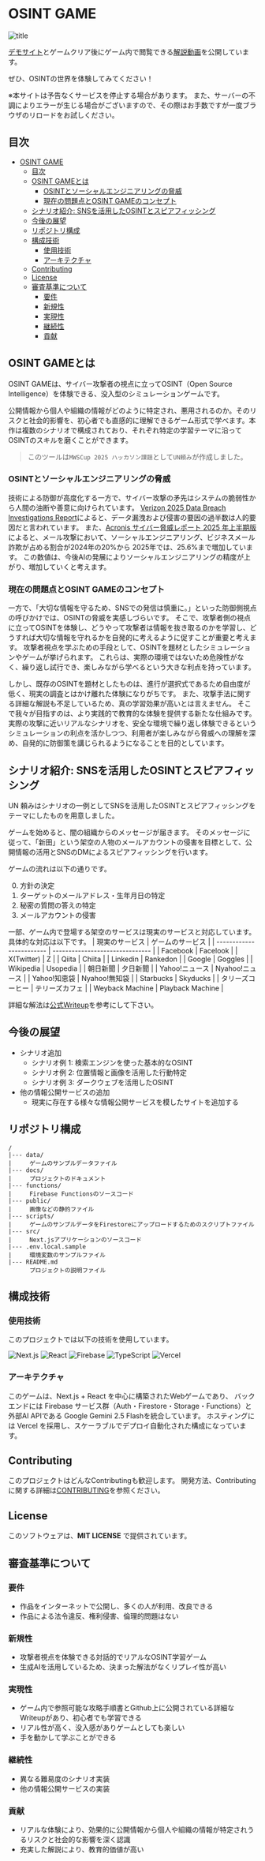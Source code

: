 # OSINT GAME
![title](./docs/img/title.png)

[デモサイト](https://osint-game.vercel.app/)とゲームクリア後にゲーム内で閲覧できる[解説動画](https://youtu.be/DZABwppGMG8)を公開しています。

ぜひ、OSINTの世界を体験してみてください！

※本サイトは予告なくサービスを停止する場合があります。
また、サーバーの不調によりエラーが生じる場合がございますので、その際はお手数ですが一度ブラウザのリロードをお試しください。

## 目次
- [OSINT GAME](#osint-game)
  - [目次](#目次)
  - [OSINT GAMEとは](#osint-gameとは)
    - [OSINTとソーシャルエンジニアリングの脅威](#osintとソーシャルエンジニアリングの脅威)
    - [現在の問題点とOSINT GAMEのコンセプト](#現在の問題点とosint-gameのコンセプト)
  - [シナリオ紹介: SNSを活用したOSINTとスピアフィッシング](#シナリオ紹介-snsを活用したosintとスピアフィッシング)
  - [今後の展望](#今後の展望)
  - [リポジトリ構成](#リポジトリ構成)
  - [構成技術](#構成技術)
    - [使用技術](#使用技術)
    - [アーキテクチャ](#アーキテクチャ)
  - [Contributing](#contributing)
  - [License](#license)
  - [審査基準について](#審査基準について)
    - [要件](#要件)
    - [新規性](#新規性)
    - [実現性](#実現性)
    - [継続性](#継続性)
    - [貢献](#貢献)

## OSINT GAMEとは
OSINT GAMEは、サイバー攻撃者の視点に立ってOSINT（Open Source Intelligence）を体験できる、没入型のシミュレーションゲームです。

公開情報から個人や組織の情報がどのように特定され、悪用されるのか。そのリスクと社会的影響を、初心者でも直感的に理解できるゲーム形式で学べます。本作は複数のシナリオで構成されており、それぞれ特定の学習テーマに沿ってOSINTのスキルを磨くことができます。

> このツールは`MWSCup 2025 ハッカソン課題`として`UN頼み`が作成しました。

### OSINTとソーシャルエンジニアリングの脅威
技術による防御が高度化する一方で、サイバー攻撃の矛先はシステムの脆弱性から人間の油断や善意に向けられています。
[Verizon 2025 Data Breach Investigations Report](https://www.verizon.com/business/resources/infographics/2025-dbir-smb-snapshot.pdf)によると、データ漏洩および侵害の要因の過半数は人的要因だと言われています。
また、[Acronis サイバー脅威レポート 2025 年上半期版](https://www.acronis.com/ja-jp/resource-center/resource/acronis-cyberthreats-report-h1-2025/)によると、メール攻撃において、ソーシャルエンジニアリング、ビジネスメール詐欺が占める割合が2024年の20%から 2025年では、25.6%まで増加しています。
この数値は、今後AIの発展によりソーシャルエンジニアリングの精度が上がり、増加していくと考えます。

### 現在の問題点とOSINT GAMEのコンセプト
一方で、「大切な情報を守るため、SNSでの発信は慎重に。」といった防御側視点の呼びかけでは、OSINTの脅威を実感しづらいです。
そこで、攻撃者側の視点に立ってOSINTを体験し、どうやって攻撃者は情報を抜き取るのかを学習し、どうすれば大切な情報を守れるかを自発的に考えるように促すことが重要と考えます。
攻撃者視点を学ぶための手段として、OSINTを題材としたシミュレーションやゲームが挙げられます。
これらは、実際の環境ではないため危険性がなく、繰り返し試行でき、楽しみながら学べるという大きな利点を持っています。

しかし、既存のOSINTを題材としたものは、進行が選択式であるため自由度が低く、現実の調査とはかけ離れた体験になりがちです。
また、攻撃手法に関する詳細な解説も不足しているため、真の学習効果が高いとは言えません。
そこで我々が目指すのは、より実践的で教育的な体験を提供する新たな仕組みです。実際の攻撃に近いリアルなシナリオを、安全な環境で繰り返し体験できるというシミュレーションの利点を活かしつつ、利用者が楽しみながら脅威への理解を深め、自発的に防御策を講じられるようになることを目的としています。

## シナリオ紹介: SNSを活用したOSINTとスピアフィッシング
UN 頼みはシナリオの一例としてSNSを活用したOSINTとスピアフィッシングをテーマにしたものを用意しました。

ゲームを始めると、闇の組織からのメッセージが届きます。
そのメッセージに従って、「新田」という架空の人物のメールアカウントの侵害を目標として、公開情報の活用とSNSのDMによるスピアフィッシングを行います。

ゲームの流れは以下の通りです。

0. 方針の決定
1. ターゲットのメールアドレス・生年月日の特定
2. 秘密の質問の答えの特定
3. メールアカウントの侵害

一部、ゲーム内で登場する架空のサービスは現実のサービスと対応しています。
具体的な対応は以下です。
| 現実のサービス              | ゲームのサービス                  |
| ------------------------ | ------------------------------- |
| Facebook                 | Facelook                        |
| X(Twitter)               | Z                               |
| Qiita                    | Chiita                          |
| Linkedin                 | Rankedon                        |
| Google                   | Goggles                         |
| Wikipedia                | Usopedia                        |
| 朝日新聞                  | 夕日新聞                          |
| Yahoo!ニュース            | Nyahoo!ニュース                   |
| Yahoo!知恵袋              | Nyahoo!無知袋                    |
| Starbucks                | Skyducks                        |
| タリーズコーヒー            | テリーズカフェ                    |
| Weyback Machine          | Playback Machine                |

詳細な解法は[公式Writeup](./docs/writeup.pdf)を参考にして下さい。

## 今後の展望
- シナリオ追加
  - シナリオ例 1: 検索エンジンを使った基本的なOSINT
  - シナリオ例 2: 位置情報と画像を活用した行動特定
  - シナリオ例 3: ダークウェブを活用したOSINT
- 他の情報公開サービスの追加
  - 現実に存在する様々な情報公開サービスを模したサイトを追加する


## リポジトリ構成
```plaintext
/
|--- data/
|     ゲームのサンプルデータファイル
|--- docs/
|     プロジェクトのドキュメント
|--- functions/
|     Firebase Functionsのソースコード
|--- public/
|     画像などの静的ファイル
|--- scripts/
|     ゲームのサンプルデータをFirestoreにアップロードするためのスクリプトファイル
|--- src/
|     Next.jsアプリケーションのソースコード
|--- .env.local.sample
|     環境変数のサンプルファイル
|--- README.md
      プロジェクトの説明ファイル
```
## 構成技術
### 使用技術
このプロジェクトでは以下の技術を使用しています。
<p align="left">
  <img src="https://img.shields.io/badge/Next.js-000000?style=for-the-badge&logo=nextdotjs&logoColor=white" alt="Next.js" />
  <img src="https://img.shields.io/badge/React-20232A?style=for-the-badge&logo=react&logoColor=61DAFB" alt="React" />
  <img src="https://img.shields.io/badge/Firebase-FFCA28?style=for-the-badge&logo=firebase&logoColor=black" alt="Firebase" />
  <img src="https://img.shields.io/badge/TypeScript-3178C6?style=for-the-badge&logo=typescript&logoColor=white" alt="TypeScript" />
  <img src="https://img.shields.io/badge/Vercel-000000?style=for-the-badge&logo=vercel&logoColor=white" alt="Vercel" />
</p>

### アーキテクチャ
このゲームは、Next.js + React を中心に構築されたWebゲームであり、
バックエンドには Firebase サービス群（Auth・Firestore・Storage・Functions）と外部AI APIである Google Gemini 2.5 Flashを統合しています。
ホスティングには Vercel を採用し、スケーラブルでデプロイ自動化された構成になっています。


## Contributing
このプロジェクトはどんなContributingも歓迎します。
開発方法、Contributingに関する詳細は[CONTRIBUTING](./CONTRIBUTING.md)を参照ください。

## License
このソフトウェアは、**MIT LICENSE** で提供されています。


## 審査基準について
### 要件
- 作品をインターネットで公開し、多くの人が利用、改良できる
- 作品による法令違反、権利侵害、倫理的問題はない

### 新規性
- 攻撃者視点を体験できる対話的でリアルなOSINT学習ゲーム
- 生成AIを活用しているため、決まった解法がなくリプレイ性が高い

### 実現性
- ゲーム内で参照可能な攻略手順書とGithub上に公開されている詳細なWriteupがあり、初心者でも学習できる
- リアル性が高く、没入感がありゲームとしても楽しい
- 手を動かして学ぶことができる

### 継続性
- 異なる難易度のシナリオ実装
- 他の情報公開サービスの実装

### 貢献
- リアルな体験により、効果的に公開情報から個人や組織の情報が特定されうるリスクと社会的な影響を深く認識
- 充実した解説により、教育的価値が高い
